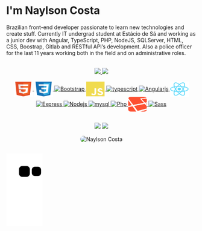 # I'm Naylson Costa

Brazilian front-end developer passionate to learn new technologies and create stuff.
Currently IT undergrad student at Estácio de Sá and working as a junior dev with Angular, TypeScript, PHP, NodeJS, SQLServer, HTML, CSS, Boostrap, Gitlab and RESTful API’s development.
Also a police officer for the last 11 years working both in the field and on administrative roles.
<br><br>

<div align="center">
  <a href="https://github.com/naylsonrj">
  <img height="180em" src="https://github-readme-stats.vercel.app/api?username=naylsonrj&show_icons=true&theme=tokyonight&include_all_commits=true&count_private=true"/>
  <img height="180em" src="https://github-readme-stats.vercel.app/api/top-langs/?username=naylsonrj&layout=compact&langs_count=7&theme=tokyonight"/>
</div>
<div style="display: inline_block" align="center"><br>
  <img align="center" alt="HTML" height="40" width="50" src="https://raw.githubusercontent.com/devicons/devicon/master/icons/html5/html5-original.svg">
  <img align="center" alt="CSS" height="40" width="50" src="https://raw.githubusercontent.com/devicons/devicon/master/icons/css3/css3-original.svg">
    <img align="center" alt="Bootstrap" height="40" width="50" src="https://cdn.jsdelivr.net/gh/devicons/devicon/icons/bootstrap/bootstrap-plain-wordmark.svg">
  <img align="center" alt="Js" height="40" width="50" src="https://raw.githubusercontent.com/devicons/devicon/master/icons/javascript/javascript-plain.svg">

  <img align="center" alt="typescript" height="40" width="50" src="https://cdn.jsdelivr.net/gh/devicons/devicon/icons/typescript/typescript-original.svg">
   <img align="center" alt="Angularjs" height="40" width="50" src="https://cdn.jsdelivr.net/gh/devicons/devicon/icons/angularjs/angularjs-original.svg">
  <img align="center" alt="React" height="40" width="50" src="https://raw.githubusercontent.com/devicons/devicon/master/icons/react/react-original.svg">
   <img align="center" alt="Express" height="40" width="50" src="https://cdn.jsdelivr.net/gh/devicons/devicon/icons/express/express-original.svg">
   <img align="center" alt="Nodejs" height="40" width="50" src="https://cdn.jsdelivr.net/gh/devicons/devicon/icons/nodejs/nodejs-original.svg">
     <img align="center" alt="mysql" height="40" width="50" src="https://cdn.jsdelivr.net/gh/devicons/devicon/icons/mysql/mysql-original.svg">
  <img align="center" alt="Php" height="40" width="50" src="https://cdn.jsdelivr.net/gh/devicons/devicon/icons/php/php-original.svg">
<img align="center" alt="Laravel" height="40" width="50" src="https://raw.githubusercontent.com/devicons/devicon/master/icons/laravel/laravel-plain.svg">
  
  <img align="center" alt="Sass" height="40" width="50" src="https://cdn.jsdelivr.net/gh/devicons/devicon/icons/sass/sass-original.svg">

</div>
  
##
<div align="center">
  
<a href="https://www.linkedin.com/in/naylsoncosta/" target="_blank"><img src="https://img.shields.io/badge/-LinkedIn-%230077B5?style=for-the-badge&logo=linkedin&logoColor=white" target="_blank"></a>
<a href = "mailto:naylsonrj@gmail.com"><img src="https://img.shields.io/badge/Gmail-D14836?style=for-the-badge&logo=gmail&logoColor=white" target="_blank"></a><br>

<img align="center" alt="Naylson Costa" width="300" height="456" style="border-radius:50px;" src="https://i.picasion.com/pic92/a8af93cdbb94e67188dc5b950f3f637a.gif">
</div>



##

![snake gif](https://github.com/naylsonrj/naylsonrj/blob/output/github-contribution-grid-snake.svg)

</div>
